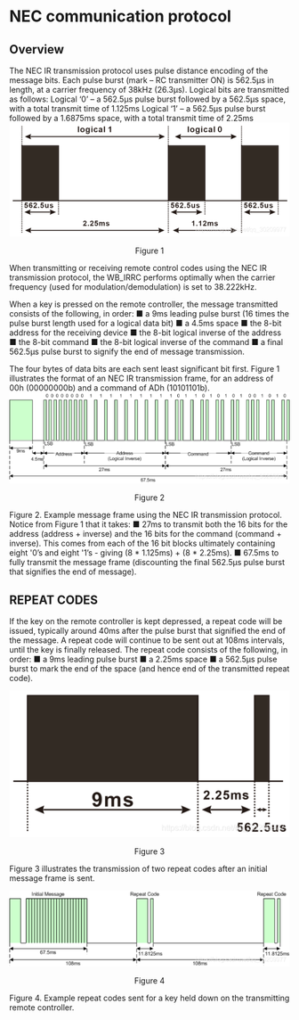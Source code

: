 # NEC communication protocol
## Overview
The NEC IR transmission protocol uses pulse distance encoding of the message bits. Each pulse burst (mark – RC transmitter ON) is 562.5µs in length, at a carrier frequency of 38kHz (26.3µs). Logical bits are transmitted as follows:
Logical ‘0’ – a 562.5µs pulse burst followed by a 562.5µs space, with a total transmit time of 1.125ms
Logical ‘1’ – a 562.5µs pulse burst followed by a 1.6875ms space, with a total transmit time of 2.25ms
![Img](../../_static/common_resource/nec_communication_protocol/1img.png)
<p align="center">Figure 1</p>

When transmitting or receiving remote control codes using the NEC IR transmission protocol, the WB_IRRC performs optimally when the carrier frequency (used for modulation/demodulation) is set to 38.222kHz.

When a key is pressed on the remote controller, the message transmitted consists of the following, in order:
■ a 9ms leading pulse burst (16 times the pulse burst length used for a logical data bit)
■ a 4.5ms space
■ the 8-bit address for the receiving device
■ the 8-bit logical inverse of the address
■ the 8-bit command
■ the 8-bit logical inverse of the command
■ a final 562.5µs pulse burst to signify the end of message transmission.

The four bytes of data bits are each sent least significant bit first. Figure 1 illustrates the format of an NEC IR transmission frame, for an address of 00h (00000000b) and a command of ADh (10101101b).
![Img](../../_static/common_resource/nec_communication_protocol/2img.png)
<p align="center">Figure 2</p>

Figure 2. Example message frame using the NEC IR transmission protocol.
Notice from Figure 1 that it takes:
■ 27ms to transmit both the 16 bits for the address (address + inverse) and the 16 bits for the command (command + inverse). This comes from each of the 16 bit blocks ultimately containing eight '0’s and eight '1’s - giving (8 * 1.125ms) + (8 * 2.25ms).
■ 67.5ms to fully transmit the message frame (discounting the final 562.5µs pulse burst that signifies the end of message).


## REPEAT CODES
If the key on the remote controller is kept depressed, a repeat code will be issued, typically around 40ms after the pulse burst that signified the end of the message. A repeat code will continue to be sent out at 108ms intervals, until the key is finally released. The repeat code consists of the following, in order:
■ a 9ms leading pulse burst
■ a 2.25ms space
■ a 562.5µs pulse burst to mark the end of the space (and hence end of the transmitted repeat code).

![Img](../../_static/common_resource/nec_communication_protocol/3img.png)
<p align="center">Figure 3</p>
Figure 3 illustrates the transmission of two repeat codes after an initial message frame is sent.

![Img](../../_static/common_resource/nec_communication_protocol/4img.png)
<p align="center">Figure 4</p>
Figure 4. Example repeat codes sent for a key held down on the transmitting remote controller.

